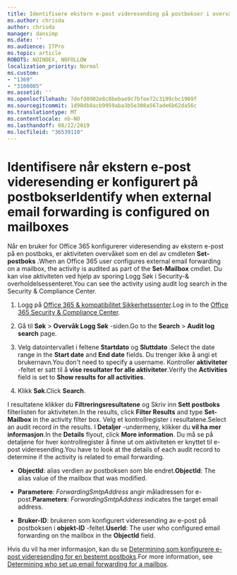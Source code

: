 ```yaml
---
title: Identifisere ekstern e-post videresending på postbokser i overvåkingslogger
ms.author: chrisda
author: chrisda
manager: dansimp
ms.date: ''
ms.audience: ITPro
ms.topic: article
ROBOTS: NOINDEX, NOFOLLOW
localization_priority: Normal
ms.custom:
- "1369"
- "3100005"
ms.assetid: ''
ms.openlocfilehash: 7defd0902e8c8bebae9c7bfee72c3199cbc1909f
ms.sourcegitcommit: 1d98db8acb9959aba3b5e308a567ade6b62da56c
ms.translationtype: MT
ms.contentlocale: nb-NO
ms.lasthandoff: 08/22/2019
ms.locfileid: "36539110"
---
```

# <a name="identify-when-external-email-forwarding-is-configured-on-mailboxes"></a><span data-ttu-id="78cdb-102">Identifisere når ekstern e-post videresending er konfigurert på postbokser</span><span class="sxs-lookup"><span data-stu-id="78cdb-102">Identify when external email forwarding is configured on mailboxes</span></span>

<span data-ttu-id="78cdb-103">Når en bruker for Office 365 konfigurerer videresending av ekstern e-post på en postboks, er aktiviteten overvåket som en del av cmdleten **Set-postboks** .</span><span class="sxs-lookup"><span data-stu-id="78cdb-103">When an Office 365  user configures external email forwarding on a mailbox, the activity is audited as part of the **Set-Mailbox** cmdlet.</span></span> <span data-ttu-id="78cdb-104">Du kan vise aktiviteten ved hjelp av sporing Logg Søk i Security-& overholdelsessenteret.</span><span class="sxs-lookup"><span data-stu-id="78cdb-104">You can see the activity using audit log search in the Security & Compliance Center.</span></span>

1. <span data-ttu-id="78cdb-105">Logg på [Office 365 & kompatibilitet Sikkerhetssenter](https://protection.office.com/).</span><span class="sxs-lookup"><span data-stu-id="78cdb-105">Log in to the [Office 365 Security & Compliance Center](https://protection.office.com/).</span></span>

2. <span data-ttu-id="78cdb-106">Gå til **Søk** > **Overvåk Logg Søk** -siden.</span><span class="sxs-lookup"><span data-stu-id="78cdb-106">Go to the **Search** > **Audit log search** page.</span></span>

3. <span data-ttu-id="78cdb-107">Velg datointervallet i feltene **Startdato** og **Sluttdato** .</span><span class="sxs-lookup"><span data-stu-id="78cdb-107">Select the date range in the **Start date** and **End date** fields.</span></span> <span data-ttu-id="78cdb-108">Du trenger ikke å angi et brukernavn.</span><span class="sxs-lookup"><span data-stu-id="78cdb-108">You don't need to specify a username.</span></span> <span data-ttu-id="78cdb-109">Kontroller **aktiviteter** -feltet er satt til å **vise resultater for alle aktiviteter**.</span><span class="sxs-lookup"><span data-stu-id="78cdb-109">Verify the **Activities** field is set to **Show results for all activities**.</span></span>

4. <span data-ttu-id="78cdb-110">Klikk **Søk**.</span><span class="sxs-lookup"><span data-stu-id="78cdb-110">Click **Search**.</span></span>

<span data-ttu-id="78cdb-111">I resultatene klikker du **Filtreringsresultatene** og Skriv inn **Sett postboks** filterlisten for aktiviteten.</span><span class="sxs-lookup"><span data-stu-id="78cdb-111">In the results, click **Filter Results** and type **Set-Mailbox** in the activity filter box.</span></span> <span data-ttu-id="78cdb-112">Velg et kontrollregister i resultatene.</span><span class="sxs-lookup"><span data-stu-id="78cdb-112">Select an audit record in the results.</span></span> <span data-ttu-id="78cdb-113">I **Detaljer** -undermeny, klikker du **vil ha mer informasjon**.</span><span class="sxs-lookup"><span data-stu-id="78cdb-113">In the **Details** flyout, click **More information**.</span></span> <span data-ttu-id="78cdb-114">Du må se på detaljene for hver kontrollregister å finne ut om aktiviteten er knyttet til e-post videresending.</span><span class="sxs-lookup"><span data-stu-id="78cdb-114">You have to look at the details of each audit record to determine if the activity is related to email forwarding.</span></span>

- <span data-ttu-id="78cdb-115">**ObjectId**: alias verdien av postboksen som ble endret.</span><span class="sxs-lookup"><span data-stu-id="78cdb-115">**ObjectId**: The alias value of the mailbox that was modified.</span></span>

- <span data-ttu-id="78cdb-116">**Parametere**: _ForwardingSmtpAddress_ angir måladressen for e-post.</span><span class="sxs-lookup"><span data-stu-id="78cdb-116">**Parameters**: _ForwardingSmtpAddress_ indicates the target email address.</span></span>

- <span data-ttu-id="78cdb-117">**Bruker-ID**: brukeren som konfigurert videresending av e-post på postboksen i **objekt-ID** -feltet.</span><span class="sxs-lookup"><span data-stu-id="78cdb-117">**UserId**: The user who configured email forwarding on the mailbox in the **ObjectId** field.</span></span>

<span data-ttu-id="78cdb-118">Hvis du vil ha mer informasjon, kan du se [Determining som konfigurere e-post videresending for en bestemt postboks](https://docs.microsoft.com/office365/securitycompliance/auditing-troubleshooting-scenarios#determining-who-set-up-email-forwarding-for-a-mailbox).</span><span class="sxs-lookup"><span data-stu-id="78cdb-118">For more information, see [Determining who set up email forwarding for a mailbox](https://docs.microsoft.com/office365/securitycompliance/auditing-troubleshooting-scenarios#determining-who-set-up-email-forwarding-for-a-mailbox).</span></span>

